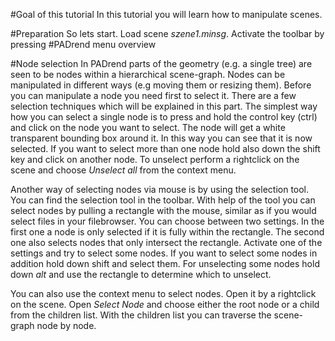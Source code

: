 ﻿#Goal of this tutorial
In this tutorial you will learn how to manipulate scenes.

#Preparation
So lets start.
Load scene _szene1.minsg_.
Activate the toolbar by pressing <!--TODO which key is needed?-->
#PADrend menu overview

#Node selection
In PADrend parts of the geometry (e.g. a single tree) are seen to be nodes within a hierarchical scene-graph. 
Nodes can be manipulated in different ways (e.g moving them or resizing them).
Before you can manipulate a node you need first to select it.
There are a few selection techniques which will be explained in this part.
The simplest way how you can select a single node is to press and hold the control key (ctrl) and click on the node you want to select.
The node will get a white transparent bounding box around it.
In this way you can see that it is now selected.
If you want to select more than one node hold also down the shift key and click on another node.
To unselect perform a rightclick on the scene and choose _Unselect all_ from the context menu. 
<!-- TODO ctrl alt to deselect--> 

Another way of selecting nodes via mouse is by using the selection tool.
You can find the selection tool in the toolbar.
With help of the tool you can select nodes by pulling a rectangle with the mouse, similar as if you would select files in your filebrowser.
You can choose between two settings.
In the first one a node is only selected if it is fully within the rectangle.
The second one also selects nodes that only intersect the rectangle.
Activate one of the settings and try to select some nodes.
If you want to select some nodes in addition hold down shift and select them.
For unselecting some nodes hold down _alt_ and use the rectangle to determine which to unselect.  

You can also use the context menu to select nodes.
Open it by a rightclick on the scene.
Open _Select Node_ and choose either the root node or a child from the children list.
With the children list you can traverse the scene-graph node by node.


